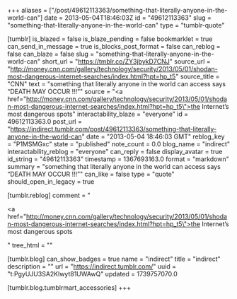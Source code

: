 +++
aliases = ["/post/49612113363/something-that-literally-anyone-in-the-world-can"]
date = 2013-05-04T18:46:03Z
id = "49612113363"
slug = "something-that-literally-anyone-in-the-world-can"
type = "tumblr-quote"

[tumblr]
is_blazed = false
is_blaze_pending = false
bookmarklet = true
can_send_in_message = true
is_blocks_post_format = false
can_reblog = false
can_blaze = false
slug = "something-that-literally-anyone-in-the-world-can"
short_url = "https://tmblr.co/ZY3jbykD7CNJ"
source_url = "http://money.cnn.com/gallery/technology/security/2013/05/01/shodan-most-dangerous-internet-searches/index.html?hpt=hp_t5"
source_title = "CNN"
text = "something that literally anyone in the world can access says &ldquo;DEATH MAY OCCUR !!!&rdquo;"
source = "<a href=\"http://money.cnn.com/gallery/technology/security/2013/05/01/shodan-most-dangerous-internet-searches/index.html?hpt=hp_t5\">the Internet&rsquo;s most dangerous spots</a>"
interactability_blaze = "everyone"
id = 49612113363.0
post_url = "https://indirect.tumblr.com/post/49612113363/something-that-literally-anyone-in-the-world-can"
date = "2013-05-04 18:46:03 GMT"
reblog_key = "P1MSMGxc"
state = "published"
note_count = 0.0
blog_name = "indirect"
interactability_reblog = "everyone"
can_reply = false
display_avatar = true
id_string = "49612113363"
timestamp = 1367693163.0
format = "markdown"
summary = "something that literally anyone in the world can access says “DEATH MAY OCCUR !!!”"
can_like = false
type = "quote"
should_open_in_legacy = true

[tumblr.reblog]
comment = "<p><a href=\"http://money.cnn.com/gallery/technology/security/2013/05/01/shodan-most-dangerous-internet-searches/index.html?hpt=hp_t5\">the Internet’s most dangerous spots</a></p>"
tree_html = ""

[tumblr.blog]
can_show_badges = true
name = "indirect"
title = "indirect"
description = ""
url = "https://indirect.tumblr.com/"
uuid = "t:PgyUJU3SA2Klwyt81UWAwQ"
updated = 1739757070.0

[tumblr.blog.tumblrmart_accessories]
+++
